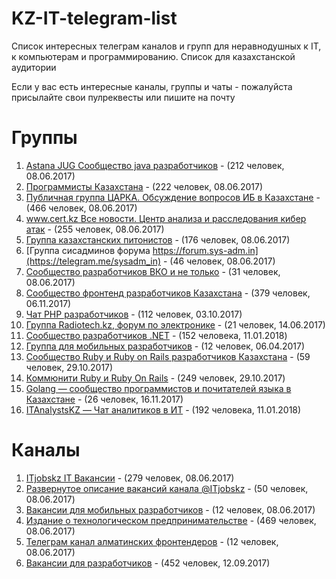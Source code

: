 # KZ-IT-telegram-list

Список интересных телеграм каналов и групп для неравнодушных к IT, к компьютерам и программированию. Список для казахстанской аудитории

Если у вас есть интересные каналы, группы и чаты - пожалуйста присылайте свои пулреквесты или пишите на почту

# Группы

1. [Astana JUG Cообщество java разработчиков](https://t.me/astanajug) - (212 человек, 08.06.2017)
2. [Программисты Казахстана](https://t.me/devkz) - (222 человек, 08.06.2017)
3. [Публичная группа ЦАРКА. Обсуждение вопросов ИБ в Казахстане](https://t.me/cyberseckz) - (466 человек, 08.06.2017)
4. [www.cert.kz Все новости. Центр анализа и расследования кибер атак](https://t.me/certkznews) - (255 человек, 08.06.2017)
5. [Группа казахстанских питонистов](https://t.me/python_kz) - (176 человек, 08.06.2017)
6. [Группа сисадминов форума https://forum.sys-adm.in](https://telegram.me/sysadm_in) - (46 человек, 08.06.2017)
7. [Сообщество разработчиков ВКО и не только](https://t.me/vko_devs) - (31 человек, 08.06.2017)
8. [Сообщество фронтенд разработчиков Казахстана](https://t.me/frontendkz) - (379 человек, 06.11.2017)
9. [Чат PHP разработчиков](https://t.me/phpdevconf) - (112 человек, 03.10.2017)
10. [Группа Radiotech.kz, форум по электронике](https://t.me/joinchat/AAAAAAi_jbKtAEblVtrZyw) - (21 человек, 14.06.2017)
11. [Сообщество разработчиков .NET](https://t.me/dotnetgroup) - (152 человека, 11.01.2018)
12. [Группа для мобильных разработчиков](https://t.me/mobile_developers_kz) - (12 человек, 06.04.2017)
13. [Сообщество Ruby и Ruby on Rails разработчиков Казахстана](https://t.me/rubykz) - (59 человек, 29.10.2017)
14. [Коммюнити Ruby и Ruby On Rails](https://t.me/rubyata) - (249 человек, 29.10.2017)
15. [Golang — сообщество программистов и почитателей языка в Казахстане](https://t.me/golang_kz) - (26 человек, 16.11.2017)
16. [ITAnalystsKZ — Чат аналитиков в ИТ](https://t.me/astanalysts) - (192 человека, 11.01.2018)

# Каналы

1. [ITjobskz IT Вакансии](https://t.me/itjobskz) - (279 человек, 08.06.2017)
2. [Развернутое описание вакансий канала @ITjobskz](https://t.me/ITjobsKZ_Full) - (50 человек, 08.06.2017)
3. [Вакансии для мобильных разработчиков](https://t.me/mobilejobskz) - (12 человек, 08.06.2017)
4. [Издание о технологическом предпринимательстве](https://t.me/techpreneurs) - (469 человек, 08.06.2017)
5. [Телеграм канал алматинских фронтендеров](https://t.me/AlmatyCSS) - (12 человек, 08.06.2017)
6. [Вакансии для разработчиков](https://t.me/devkz_jobs) - (452 человек, 12.09.2017)
